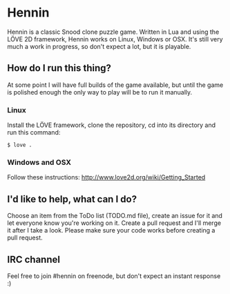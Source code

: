 # Hennin

Hennin is a classic Snood clone puzzle game. Written in Lua and using
the LÖVE 2D framework, Hennin works on Linux, Windows or OSX. It's still
very much a work in progress, so don't expect a lot, but it is playable.

## How do I run this thing?
At some point I will have full builds of the game available, but until
the game is polished enough the only way to play will be to run it
manually.

### Linux
Install the LÖVE framework, clone the repository, cd into its directory and run this command:

    $ love .

### Windows and OSX
Follow these instructions: http://www.love2d.org/wiki/Getting_Started

## I'd like to help, what can I do?
Choose an item from the ToDo list (TODO.md file), create an issue for it
and let everyone know you're working on it. Create a pull request and
I'll merge it after I take a look. Please make sure your code works
before creating a pull request.

## IRC channel
Feel free to join #hennin on freenode, but don't expect an instant response :)
